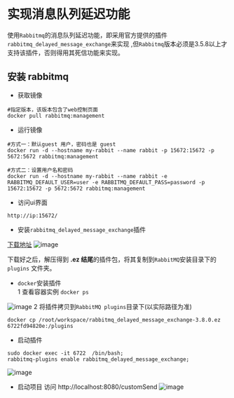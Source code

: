 # 实现消息队列延迟功能
使用`Rabbitmq`的消息队列延迟功能，即采用官方提供的插件 `rabbitmq_delayed_message_exchange`来实现 ,但`Rabbitmq`版本必须是3.5.8以上才支持该插件，否则得用其死信功能来实现。
## 安装 rabbitmq
- 获取镜像
```
#指定版本，该版本包含了web控制页面
docker pull rabbitmq:management
```
- 运行镜像
```
#方式一：默认guest 用户，密码也是 guest
docker run -d --hostname my-rabbit --name rabbit -p 15672:15672 -p 5672:5672 rabbitmq:management

#方式二：设置用户名和密码
docker run -d --hostname my-rabbit --name rabbit -e RABBITMQ_DEFAULT_USER=user -e RABBITMQ_DEFAULT_PASS=password -p 15672:15672 -p 5672:5672 rabbitmq:management
```
- 访问ui界面
```
http://ip:15672/
```
- 安装`rabbitmq_delayed_message_exchange`插件

[下载地址](http://www.rabbitmq.com/community-plugins.html)
![image](https://s1.ax1x.com/2020/06/15/Np5z1x.png)

下载好之后，解压得到 **.ez 结尾**的插件包，将其复制到`RabbitMQ`安装目录下的 `plugins` 文件夹。

- `docker`安装插件  
1 查看容器实例 `docker ps`

![image](https://s1.ax1x.com/2020/06/15/Npo3qO.png)
2 将插件拷贝到`RabbitMQ plugins`目录下(以实际路径为准)
```
docker cp /root/workspace/rabbitmq_delayed_message_exchange-3.8.0.ez 6722fd94820e:/plugins
```
- 启动插件 
```
sudo docker exec -it 6722  /bin/bash;
rabbitmq-plugins enable rabbitmq_delayed_message_exchange;
```
![image](https://s1.ax1x.com/2020/06/15/Np7Ku6.png)

- 启动项目
 访问 http://localhost:8080/customSend
![image](https://s1.ax1x.com/2020/06/15/NpHCRA.png)
